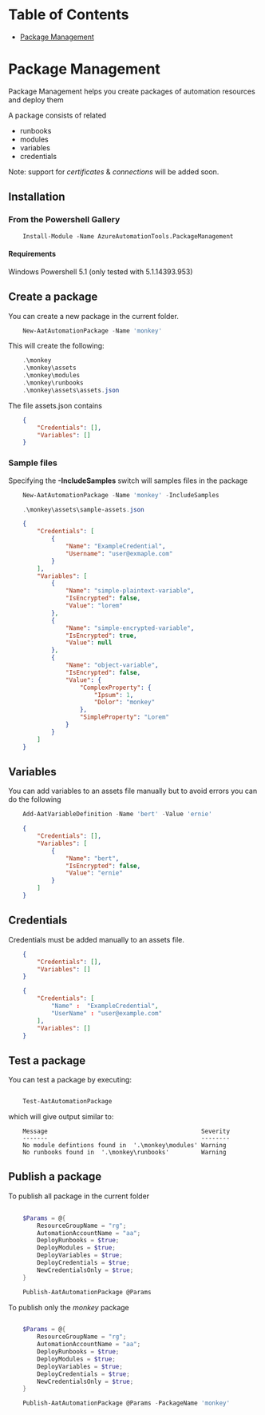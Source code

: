 # Table of Contents

<!-- toc -->
- [Package Management](#package-management)

<!-- tocstop -->

# Package Management

Package Management helps you create packages of automation resources and deploy them

A package consists of related
- runbooks
- modules
- variables
- credentials

Note: support for *certificates* & *connections* will be added soon.

## Installation

### From the Powershell Gallery 

```
    Install-Module -Name AzureAutomationTools.PackageManagement
```
#### Requirements

Windows Powershell 5.1 (only tested with 5.1.14393.953)

## Create a package

You can create a new package in the current folder.

```Powershell
    New-AatAutomationPackage -Name 'monkey'
```

This will create the following:

```Powershell
    .\monkey
    .\monkey\assets
    .\monkey\modules
    .\monkey\runbooks
    .\monkey\assets\assets.json    

```

The file assets.json contains

```JSON
    {
        "Credentials": [],
        "Variables": []
    }
```

### Sample files

Specifying the **-IncludeSamples** switch will samples files in the package

```Powershell
    New-AatAutomationPackage -Name 'monkey' -IncludeSamples
```

```Powershell
    .\monkey\assets\sample-assets.json    

```

```JSON
    {
        "Credentials": [
            {
                "Name": "ExampleCredential",
                "Username": "user@exmaple.com"
            }
        ],
        "Variables": [
            {
                "Name": "simple-plaintext-variable",
                "IsEncrypted": false,
                "Value": "lorem"
            },
            {
                "Name": "simple-encrypted-variable",
                "IsEncrypted": true,
                "Value": null
            },
            {
                "Name": "object-variable",
                "IsEncrypted": false,
                "Value": {
                    "ComplexProperty": {
                        "Ipsum": 1,
                        "Dolor": "monkey"
                    },
                    "SimpleProperty": "Lorem"
                }
            }
        ]
    }
```

## Variables
You can add variables to an assets file manually but to avoid errors you can do the following

```Powershell
    Add-AatVariableDefinition -Name 'bert' -Value 'ernie'    
```

```JSON
    {
        "Credentials": [],
        "Variables": [
            {
                "Name": "bert",
                "IsEncrypted": false,
                "Value": "ernie"
            }
        ]
    }
```
## Credentials

Credentials must be added manually to an assets file.

```JSON
    {
        "Credentials": [],
        "Variables": []
    }
```

```JSON
    {
        "Credentials": [
            "Name" :  "ExampleCredential",
            "UserName" : "user@example.com"    
        ],
        "Variables": []
    }
```

## Test a package

You can test a package by executing:

```Powershell

    Test-AatAutomationPackage

```

which will give output similar to:

```
    Message                                           Severity
    -------                                           --------
    No module defintions found in  '.\monkey\modules' Warning
    No runbooks found in  '.\monkey\runbooks'         Warning
```


## Publish a package

To publish all package in the current folder

```Powershell
    
    $Params = @{        
        ResourceGroupName = "rg";
        AutomationAccountName = "aa";
        DeployRunbooks = $true;
        DeployModules = $true;
        DeployVariables = $true;
        DeployCredentials = $true;
        NewCredentialsOnly = $true;
    }

    Publish-AatAutomationPackage @Params

```

To publish only the *monkey* package

```Powershell
    
    $Params = @{        
        ResourceGroupName = "rg";
        AutomationAccountName = "aa";
        DeployRunbooks = $true;
        DeployModules = $true;
        DeployVariables = $true;
        DeployCredentials = $true;
        NewCredentialsOnly = $true;
    }

    Publish-AatAutomationPackage @Params -PackageName 'monkey'

```